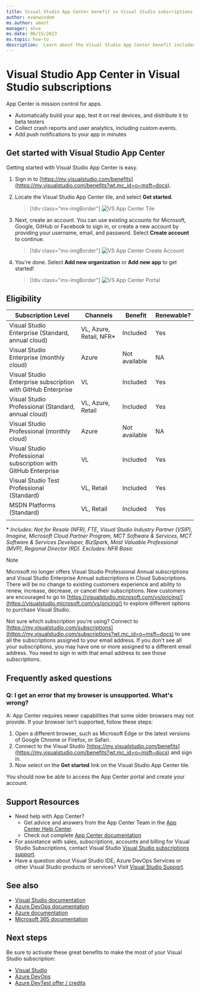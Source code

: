 ```yaml
---
title: Visual Studio App Center benefit in Visual Studio subscriptions
author: evanwindom
ms.author: amast
manager: shve
ms.date: 06/15/2023
ms.topic: how-to
description:  Learn about the Visual Studio App Center benefit included in Visual Studio subscriptions.
---
```


# Visual Studio App Center in Visual Studio subscriptions

App Center is mission control for apps.

+ Automatically build your app, test it on real devices, and distribute it to beta testers
+ Collect crash reports and user analytics, including custom events.
+ Add push notifications to your app in minutes

## Get started with Visual Studio App Center

Getting started with Visual Studio App Center is easy.
1. Sign in to [https://my.visualstudio.com/benefits](https://my.visualstudio.com/benefits?wt.mc_id=o~msft~docs).

2. Locate the Visual Studio App Center tile, and select **Get started**.
    > [!div class="mx-imgBorder"]
    > ![VS App Center Tile](_img/vs-app-center/vs-app-center-tile.png "Screenshot of the Visual Studio App Center tile.  Get started button is highlighted.")

3. Next, create an account.  You can use existing accounts for Microsoft, Google, GitHub or Facebook to sign in, or create a new account by providing your username, email, and password.  Select **Create account** to continue.
    > [!div class="mx-imgBorder"]
    > ![VS App Center Create Account](_img/vs-app-center/vs-app-center-create-account.png "Screenshot of the new account creation dialog showing choices for sign in methods.")

4. You're done.  Select **Add new organization** or **Add new app** to get started!
    > [!div class="mx-imgBorder"]
    > ![VS App Center Portal](_img/vs-app-center/vs-app-center-portal.png "Screenshot of the confirmation dialog.  The Add new app button is selected.")

## Eligibility

| Subscription Level |  Channels | Benefit | Renewable? |
|--------------------|-----------|---------|------------|
| Visual Studio Enterprise (Standard, annual cloud) | VL, Azure, Retail,  NFR* | Included | Yes |
| Visual Studio Enterprise (monthly cloud) | Azure | Not available | NA |
| Visual Studio Enterprise subscription with GitHub Enterprise | VL | Included | Yes |
| Visual Studio Professional (Standard, annual cloud) | VL, Azure, Retail | Included | Yes |
| Visual Studio Professional (monthly cloud) | Azure | Not available | NA |
| Visual Studio Professional subscription with GitHub Enterprise | VL | Included | Yes |
| Visual Studio Test Professional (Standard) | VL, Retail | Included | Yes |
| MSDN Platforms (Standard) | VL, Retail | Included | Yes |
||

\*  *Includes:  Not for Resale (NFR), FTE, Visual Studio Industry Partner (VSIP), Imagine, Microsoft Cloud Partner Program, MCT Software & Services, MCT Software & Services Developer, BizSpark, Most Valuable Professional (MVP), Regional Director (RD).  Excludes:  NFR Basic*

> [!NOTE]
> Microsoft no longer offers Visual Studio Professional Annual subscriptions and Visual Studio Enterprise Annual subscriptions in Cloud Subscriptions. There will be no change to existing customers experience and ability to renew, increase, decrease, or cancel their subscriptions. New customers are encouraged to go to [https://visualstudio.microsoft.com/vs/pricing/](https://visualstudio.microsoft.com/vs/pricing/) to explore different options to purchase Visual Studio.

Not sure which subscription you're using?  Connect to [https://my.visualstudio.com/subscriptions](https://my.visualstudio.com/subscriptions?wt.mc_id=o~msft~docs) to see all the subscriptions assigned to your email address. If you don't see all your subscriptions, you may have one or more assigned to a different email address.  You need to sign in with that email address to see those subscriptions.

## Frequently asked questions

### Q:  I get an error that my browser is unsupported.  What's wrong?

A:  App Center requires newer capabilities that some older browsers may not provide.  If your browser isn't supported, follow these steps:
1. Open a different browser, such as Microsoft Edge or the latest versions of Google Chrome or Firefox, or Safari.
2. Connect to the Visual Studio [https://my.visualstudio.com/benefits](https://my.visualstudio.com/benefits?wt.mc_id=o~msft~docs) and sign in.
3. Now select on the **Get started** link on the Visual Studio App Center tile.

You should now be able to access the App Center portal and create your account.

## Support Resources

+ Need help with App Center?
  + Get advice and answers from the App Center Team in the [App Center Help Center](https://intercom.help/appcenter/).
  + Check out complete [App Center documentation](/appcenter/)
+ For assistance with sales, subscriptions, accounts and billing for Visual Studio Subscriptions, contact Visual Studio [Visual Studio subscriptions support](https://my.visualstudio.com/gethelp).
+ Have a question about Visual Studio IDE, Azure DevOps Services or other Visual Studio products or services?  Visit [Visual Studio Support](https://visualstudio.microsoft.com/support/).

## See also

+ [Visual Studio documentation](/visualstudio/)
+ [Azure DevOps documentation](/azure/devops/)
+ [Azure documentation](/azure/)
+ [Microsoft 365 documentation](/microsoft-365/)

## Next steps

Be sure to activate these great benefits to make the most of your Visual Studio subscription:
+ [Visual Studio](vs-ide-benefit.md)
+ [Azure DevOps](vs-azure-devops.md)
+ [Azure DevTest offer / credits](/azure/devtest/offer/)